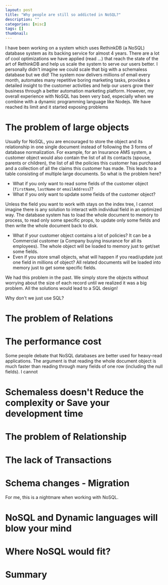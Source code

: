 ```yaml
---
layout: post
title: "Why people are still so addicted in NoSQL?"
description: ""
categories: [misc]
tags: []
thumbnail:
---
```


I have been working on a system which uses RethinkDB (a NoSQL) database system as its backing service for almost 4 years. There are a lot of cool optimizations we have applied
(read ...) that reach the state of the art of RethinkDB and help us scale the system to serve our users better. I personally didn't imagine we could scale that big with a schemaless database but we did! The system now delivers millions of email every month, automates many repetitive boring marketing tasks, provides a detailed insight to the customer activities and help our users grow their business through a better automation marketing platform. However, my overall experience with NoSQL has been very bad, especially when we combine with a dynamic programming language like Nodejs. We have reached its limit and it started exposing problems

# The problem of large objects

Usually for NoSQL, you are encouraged to store the object and its relationship in one single document instead of following the 3 forms of database normalization. For example, for an Insurance AMS system, a customer object would also contain the list of all its contacts (spouse, parents or children), the list of all the policies this customer has purchased and a collection of all the claims this customer has made. This leads to a table consisting of multiple large documents. So what is the problem here?

- What if you only want to read some fields of the customer object (`firstName`, `lastName` or `emailAddress`)?
- What if you only want to update some fields of the customer object?

Unless the field you want to work with stays on the index tree, I cannot imagine there is any solution to interact with individual field in an optimized way. The database system has to load the whole document to memory to process, to read only some specific props, to update only some fields and then write the whole document back to disk.

- What if your customer object contains a lot of policies? It can be a Commercial customer (a Company buying insurance for all its employees). The whole object will be loaded to memory just to get/set some fields.
- Even if you store small objects, what will happen if you read/update just one field in millions of object? All related documents will be loaded into memory just to get some specific fields.

We had this problem in the past. We simply store the objects without worrying about the size of each record until we realized it was a big problem. All the solutions would lead to a SQL design!

Why don't we just use SQL?

# The problem of Relations



# The performance cost

Some people debate that NoSQL databases are better used for heavy-read applications. The
argument is that reading the whole document object is much faster than reading through many fields
of one row (including the null fields). I cannot


# Schemaless doesn't Reduce the complexity or Save your development time

# The problem of Relationship

# The lack of Transactions

# Schema changes - Migration

For me, this is a nightmare when working with NoSQL.

# NoSQL and Dynamic languages will blow your mind

# Where NoSQL would fit?

# Summary
